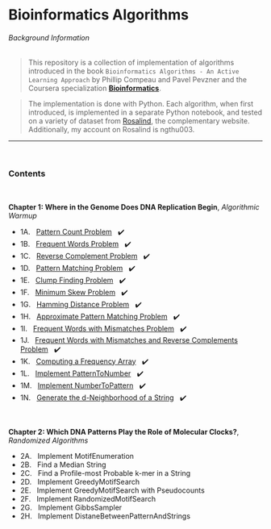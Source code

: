 # Bioinformatics Algorithms

###### Background Information

> This repository is a collection of implementation of algorithms introduced in the book `Bioinformatics Algorithms - An Active Learning Approach` by Phillip Compeau and Pavel Pevzner and the Coursera specialization __[Bioinformatics](https://www.coursera.org/specializations/bioinformatics)__.

> The implementation is done with Python. Each algorithm, when first introduced, is implemented in a separate Python notebook, and tested on a variety of dataset from [Rosalind](http://rosalind.info/problems/list-view/?location=bioinformatics-textbook-track), the complementary website. Additionally, my account on Rosalind is ngthu003.

***

<br/> 

### Contents

<br/>

__Chapter 1: Where in the Genome Does DNA Replication Begin__, *Algorithmic Warmup*

*  1A. &nbsp; [Pattern Count Problem](https://nbviewer.jupyter.org/github/thn003/Bioinformatics_Algorithms/blob/master/Chapter%201%20-%20Where%20in%20the%20Genome%20Does%20DNA%20Replication%20Begin/1A%20-%20Pattern%20Count%20Problem.ipynb) &nbsp; :heavy_check_mark:
*  1B. &nbsp; [Frequent Words Problem](https://github.com/thn003/Bioinformatics_Algorithms/blob/master/Chapter%201%20-%20Where%20in%20the%20Genome%20Does%20DNA%20Replication%20Begin/1B%20-%20Frequent%20Worlds%20Problem.ipynb) &nbsp; :heavy_check_mark:
*  1C. &nbsp; [Reverse Complement Problem](https://github.com/thn003/Bioinformatics_Algorithms/blob/master/Chapter%201%20-%20Where%20in%20the%20Genome%20Does%20DNA%20Replication%20Begin/1C%20-%20Reverse%20Complement%20Problem.ipynb) &nbsp; :heavy_check_mark:
*  1D. &nbsp; [Pattern Matching Problem](https://github.com/thn003/Bioinformatics_Algorithms/blob/master/Chapter%201%20-%20Where%20in%20the%20Genome%20Does%20DNA%20Replication%20Begin/1D%20-%20Pattern%20Matching%20Problem.ipynb) &nbsp; :heavy_check_mark:
*  1E. &nbsp; [Clump Finding Problem](https://github.com/thn003/Bioinformatics_Algorithms/blob/master/Chapter%201%20-%20Where%20in%20the%20Genome%20Does%20DNA%20Replication%20Begin/1E%20-%20Clump%20Finding%20Problem.ipynb) &nbsp; :heavy_check_mark:
*  1F. &nbsp; [Minimum Skew Problem](https://github.com/thn003/Bioinformatics_Algorithms/blob/master/Chapter%201%20-%20Where%20in%20the%20Genome%20Does%20DNA%20Replication%20Begin/1F%20-%20Minimum%20Skew%20Problem.ipynb) &nbsp; :heavy_check_mark:
*  1G. &nbsp; [Hamming Distance Problem](https://github.com/thn003/Bioinformatics_Algorithms/blob/master/Chapter%201%20-%20Where%20in%20the%20Genome%20Does%20DNA%20Replication%20Begin/1G%20-%20Hamming%20Distance%20Problem.ipynb) &nbsp; :heavy_check_mark:
*  1H. &nbsp; [Approximate Pattern Matching Problem](https://github.com/thn003/Bioinformatics_Algorithms/blob/master/Chapter%201%20-%20Where%20in%20the%20Genome%20Does%20DNA%20Replication%20Begin/1H%20-%20Approximate%20Pattern%20Matching%20Problem.ipynb) &nbsp; :heavy_check_mark:
*  1I. &nbsp; [Frequent Words with Mismatches Problem](https://github.com/thn003/Bioinformatics_Algorithms/blob/master/Chapter%201%20-%20Where%20in%20the%20Genome%20Does%20DNA%20Replication%20Begin/1I%20-%20Frequent%20Words%20with%20Mismatches%20Problem.ipynb) &nbsp; :heavy_check_mark:
*  1J. &nbsp; [Frequent Words with Mismatches and Reverse Complements Problem](https://github.com/thn003/Bioinformatics_Algorithms/blob/master/Chapter%201%20-%20Where%20in%20the%20Genome%20Does%20DNA%20Replication%20Begin/1J%20-%20Frequent%20Words%20with%20Mismatches%20and%20Reverse%20Complements%20Problem.ipynb) &nbsp; :heavy_check_mark:
*  1K. &nbsp; [Computing a Frequency Array](https://github.com/thn003/Bioinformatics_Algorithms/blob/master/Chapter%201%20-%20Where%20in%20the%20Genome%20Does%20DNA%20Replication%20Begin/1K%20-%20Computing%20a%20Frequency%20Array.ipynb) &nbsp; :heavy_check_mark:
*  1L. &nbsp; [Implement PatternToNumber](https://github.com/thn003/Bioinformatics_Algorithms/blob/master/Chapter%201%20-%20Where%20in%20the%20Genome%20Does%20DNA%20Replication%20Begin/1L%20-%20Implement%20PatternToNumber.ipynb) &nbsp; :heavy_check_mark:
*  1M. &nbsp; [Implement NumberToPattern](https://github.com/thn003/Bioinformatics_Algorithms/blob/master/Chapter%201%20-%20Where%20in%20the%20Genome%20Does%20DNA%20Replication%20Begin/1M%20-%20Implement%20NumberToPattern.ipynb) &nbsp; :heavy_check_mark:
*  1N. &nbsp; [Generate the d-Neighborhood of a String](https://github.com/thn003/Bioinformatics_Algorithms/blob/master/Chapter%201%20-%20Where%20in%20the%20Genome%20Does%20DNA%20Replication%20Begin/1N%20-%20Generate%20the%20d-Neighborhood%20of%20a%20String%20Problem.ipynb) &nbsp; :heavy_check_mark: 


<br/>

__Chapter 2: Which DNA Patterns Play the Role of Molecular Clocks?__, *Randomized Algorithms*

*  2A. &nbsp; Implement MotifEnumeration
*  2B. &nbsp; Find a Median String
*  2C. &nbsp; Find a Profile-most Probable k-mer in a String
*  2D. &nbsp; Implement GreedyMotifSearch
*  2E. &nbsp; Implement GreedyMotifSearch with Pseudocounts
*  2F. &nbsp; Implement RandomizedMotifSearch
*  2G. &nbsp; Implement GibbsSampler
*  2H. &nbsp; Implement DistaneBetweenPatternAndStrings

